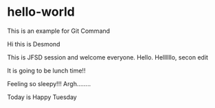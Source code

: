 # hello-world
This is an example for Git Command

Hi this is Desmond

This is JFSD session and welcome everyone. Hello. Hellllllo, secon edit

It is going to be lunch time!!

Feeling so sleepy!!! Argh........

Today is Happy Tuesday
